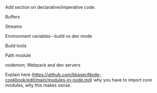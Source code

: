 Add section on declarative/imperative code. 

Buffers

Streams

Environment variables--build vs dev mode

Build tools

Path module

nodemon; Webpack and dev servers

Explain here (https://github.com/bkager/Node-cookbook/edit/main/modules-in-node.md) why you have to import core modules, why this makes sense. 
